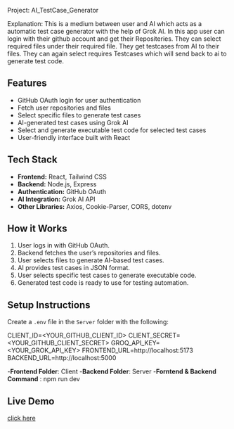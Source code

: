 Project: AI_TestCase_Generator

Explanation: This is a medium between user and AI which acts as a automatic test case generator with the help of Grok AI. In this app user can login with their github account and get their Repositeries. They can select required files under their required file. They get testcases from AI to their files. They can again select requires Testcases which will send back to ai to generate test code. 

## Features
- GitHub OAuth login for user authentication
- Fetch user repositories and files
- Select specific files to generate test cases
- AI-generated test cases using Grok AI
- Select and generate executable test code for selected test cases
- User-friendly interface built with React

## Tech Stack
- **Frontend:** React, Tailwind CSS
- **Backend:** Node.js, Express
- **Authentication:** GitHub OAuth
- **AI Integration:** Grok AI API
- **Other Libraries:** Axios, Cookie-Parser, CORS, dotenv

## How it Works
1. User logs in with GitHub OAuth.
2. Backend fetches the user’s repositories and files.
3. User selects files to generate AI-based test cases.
4. AI provides test cases in JSON format.
5. User selects specific test cases to generate executable code.
6. Generated test code is ready to use for testing automation.



## Setup Instructions
Create a `.env` file in the `Server` folder with the following:

CLIENT_ID=<YOUR_GITHUB_CLIENT_ID>
CLIENT_SECRET=<YOUR_GITHUB_CLIENT_SECRET>
GROQ_API_KEY=<YOUR_GROK_API_KEY>
FRONTEND_URL=http://localhost:5173
BACKEND_URL=http://localhost:5000

-**Frontend Folder**: Client
-**Backend Folder**: Server
-**Forntend & Backend Command** : npm run dev

## Live Demo
[click here](https://beamish-caramel-667a06.netlify.app)